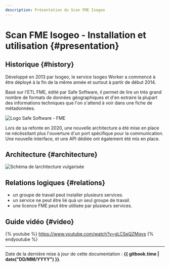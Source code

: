```yaml
---
description: Présentation du Scan FME Isogeo
---
```


# Scan FME Isogeo - Installation et utilisation {#presentation}

## Historique {#history}

Développé en 2013 par Isogeo, le service Isogeo Worker a commencé à être déployé à la fin de la même année et surtout à partir de début 2014.

Basé sur l'ETL FME, édité par Safe Software, il permet de lire un très grand nombre de formats de données géographiques et d'en extraire la plupart des informations techniques que l'on s'attend à voir dans une fiche de métadonnées.

![Logo Safe Software - FME](/assets/logo_safe_fme.png)

Lors de sa refonte en 2020, une nouvelle architecture a été mise en place ne nécéssitant plus l'ouverture d'un port spécifique pour la communication. Une nouvelle interface, et une API dédiée ont également été mis en place.

## Architecture {#architecture}

![Schéma de larchitecture vulgarisée](/assets/architecture.png "Architecture globale du service de scan Isogeo")

## Relations logiques {#relations}

* un groupe de travail peut installer plusieurs services.
* un service ne peut être lié quà un seul groupe de travail.
* une licence FME peut être utilisée par plusieurs services.

## Guide vidéo {#video}


{% youtube %}
<https://www.youtube.com/watch?v=gLCSeQZMqvs>
{% endyoutube %}

----

Date de la dernière mise à jour de cette documentation : **{{ gitbook.time | date("DD/MM/YYYY") }}**.
